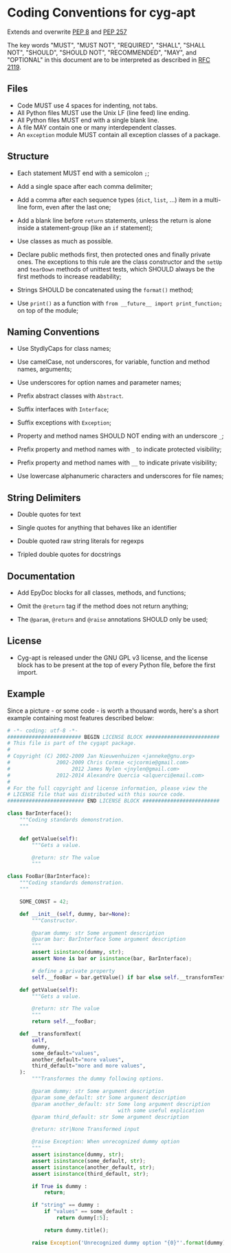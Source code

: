 Coding Conventions for cyg-apt
==============================

Extends and overwrite [PEP 8][] and [PEP 257][]

The key words "MUST", "MUST NOT", "REQUIRED", "SHALL", "SHALL NOT", "SHOULD",
"SHOULD NOT", "RECOMMENDED", "MAY", and "OPTIONAL" in this document are to be
interpreted as described in [RFC 2119][].

[RFC 2119]: http://www.ietf.org/rfc/rfc2119.txt
[PEP 8]: http://www.python.org/dev/peps/pep-0008/
[PEP 257]: http://www.python.org/dev/peps/pep-0257/


Files
-----

* Code MUST use 4 spaces for indenting, not tabs.
* All Python files MUST use the Unix LF (line feed) line ending.
* All Python files MUST end with a single blank line.
* A file MAY contain one or many interdependent classes.
* An `exception` module MUST contain all exception classes of a package.


Structure
---------

* Each statement MUST end with a semicolon `;`;

* Add a single space after each comma delimiter;

* Add a comma after each sequence types (`dict`, `list`, ...) item in a multi-line
  form, even after the last one;

* Add a blank line before `return` statements, unless the return is alone inside
  a statement-group (like an `if` statement);

* Use classes as much as possible.

* Declare public methods first, then protected ones and finally private ones.
  The exceptions to this rule are the class constructor and the `setUp` and `tearDown` methods
  of unittest tests, which SHOULD always be the first methods to increase readability;

* Strings SHOULD be concatenated using the `format()` method;

* Use `print()` as a function with `from __future__ import print_function;`
  on top of the module;


Naming Conventions
------------------

* Use StydlyCaps for class names;

* Use camelCase, not underscores, for variable, function and method names, arguments;

* Use underscores for option names and parameter names;

* Prefix abstract classes with `Abstract`.

* Suffix interfaces with `Interface`;

* Suffix exceptions with `Exception`;

* Property and method names SHOULD NOT ending with an underscore `_`;

* Prefix property and method names with `_` to indicate protected visibility;

* Prefix property and method names with `__` to indicate private visibility;

* Use lowercase alphanumeric characters and underscores for file names;


String Delimiters
-----------------

* Double quotes for text

* Single quotes for anything that behaves like an identifier

* Double quoted raw string literals for regexps

* Tripled double quotes for docstrings


Documentation
-------------

* Add EpyDoc blocks for all classes, methods, and functions;

* Omit the `@return` tag if the method does not return anything;

* The `@param`, `@return` and `@raise` annotations SHOULD only be used;


License
-------

* Cyg-apt is released under the GNU GPL v3 license, and the license block has to be present
  at the top of every Python file, before the first import.


Example
-------

Since a picture - or some code - is worth a thousand words, here's a short example containing most features described below:

```Python
# -*- coding: utf-8 -*-
######################## BEGIN LICENSE BLOCK ########################
# This file is part of the cygapt package.
#
# Copyright (C) 2002-2009 Jan Nieuwenhuizen <janneke@gnu.org>
#               2002-2009 Chris Cormie <cjcormie@gmail.com>
#                    2012 James Nylen <jnylen@gmail.com>
#               2012-2014 Alexandre Quercia <alquerci@email.com>
#
# For the full copyright and license information, please view the
# LICENSE file that was distributed with this source code.
######################### END LICENSE BLOCK #########################

class BarInterface():
    """Coding standards demonstration.
    """

    def getValue(self):
        """Gets a value.

        @return: str The value
        """

class FooBar(BarInterface):
    """Coding standards demonstration.
    """

    SOME_CONST = 42;

    def __init__(self, dummy, bar=None):
        """Constructor.

        @param dummy: str Some argument description
        @param bar: BarInterface Some argument description
        """
        assert isinstance(dummy, str);
        assert None is bar or isinstance(bar, BarInterface);

        # define a private property
        self.__fooBar = bar.getValue() if bar else self.__transformText(dummy);

    def getValue(self):
        """Gets a value.

        @return: str The value
        """
        return self.__fooBar;

    def __transformText(
        self,
        dummy,
        some_default="values",
        another_default="more values",
        third_default="more and more values",
    ):
        """Transformes the dummy following options.

        @param dummy: str Some argument description
        @param some_default: str Some argument description
        @param another_default: str Some long argument description
                                    with some useful explication
        @param third_default: str Some argument description

        @return: str|None Transformed input

        @raise Exception: When unrecognized dummy option
        """
        assert isinstance(dummy, str);
        assert isinstance(some_default, str);
        assert isinstance(another_default, str);
        assert isinstance(third_default, str);

        if True is dummy :
            return;

        if "string" == dummy :
            if "values" == some_default :
                return dummy[:5];

            return dummy.title();

        raise Exception('Unrecognized dummy option "{0}"'.format(dummy));

```
